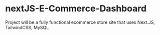 # nextJS-E-Commerce-Dashboard
 Project will be a fully functional ecommerce store site that uses Next.JS, TailwindCSS, MySQL
